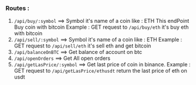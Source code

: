 ### Routes :

1. `/api/buy/:symbol` ==> Symbol it's name of a coin like : ETH
   This endPoint Buy coin with bitcoin
   Example : GET request to `/api/buy/eth`
   it's buy eth with bitcoin
2. `/api/sell/:symbol` ==> Symbol it's name of a coin like : ETH
   Example : GET request to `/api/sell/eth`
   it's sell eth and get bitcoin
3. `/api/balanceOnBTC` ==> Get balance of account on btc
4. `/api/openOrders` ==> Get All open orders
5. `/api/getLasPrice/:symbol` ==> Get last price of coin in binance. Example : GET request to `/api/getLasPrice/ethusdt` return the last price of eth on usdt
